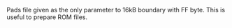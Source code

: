 Pads file given as the only parameter to 16kB boundary with FF byte. This is useful to prepare ROM files.

